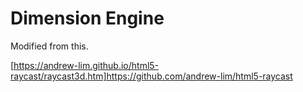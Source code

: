 # Dimension Engine

Modified from this.

[https://andrew-lim.github.io/html5-raycast/raycast3d.htm]https://github.com/andrew-lim/html5-raycast
